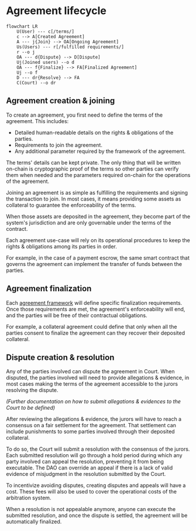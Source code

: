 # Agreement lifecycle <!-- omit in toc -->

```mermaid
flowchart LR
    U(User) --- c[/terms/]
    c --> A[Created Agreement]
    A --- j{Join} --> OA[Ongoing Agreement]
    Us(Users) --- r[/fulfilled requirements/]
    r --o j
    OA --- d{Dispute} --> D[Dispute]
    Uj(Joined users) --o d
    OA --- f{Finalize} --> FA[Finalized Agreement]
    Uj --o f
    D --- dr{Resolve} --> FA
    C(Court) --o dr 
```

## Agreement creation & joining

To create an agreement, you first need to define the terms of the agreement. This includes:

- Detailed human-readable details on the rights & obligations of the parties.
- Requirements to join the agreement.
- Any additional parameter required by the framework of the agreement.

The terms' details can be kept private. The only thing that will be written on-chain is cryptographic proof of the terms so other parties can verify them when needed and the parameters required on-chain for the operations of the agreement.

Joining an agreement is as simple as fulfilling the requirements and signing the transaction to join. In most cases, it means providing some assets as collateral to guarantee the enforceability of the terms. 

When those assets are deposited in the agreement, they become part of the system's jurisdiction and are only governable under the terms of the contract.

Each agreement use-case will rely on its operational procedures to keep the rights & obligations among its parties in order.

For example, in the case of a payment escrow, the same smart contract that governs the agreement can implement the transfer of funds between the parties.

## Agreement finalization

Each [agreement framework](./architecture#agreement-framework) will define specific finalization requirements. Once those requirements are met, the agreement's enforceability will end, and the parties will be free of their contractual obligations.

For example, a collateral agreement could define that only when all the parties consent to finalize the agreement can they recover their deposited collateral.

## Dispute creation & resolution

Any of the parties involved can dispute the agreement in Court. When disputed, the parties involved will need to provide allegations & evidence, in most cases making the terms of the agreement accessible to the jurors resolving the dispute.

*(Further documentation on how to submit allegations & evidences to the Court to be defined)*

After reviewing the allegations & evidence, the jurors will have to reach a consensus on a fair settlement for the agreement. That settlement can include punishments to some parties involved through their deposited collateral.

To do so, the Court will submit a resolution with the consensus of the jurors. Each submitted resolution will go through a hold period during which any party involved can appeal the resolution, preventing it from being executable. The DAO can override an appeal if there is a lack of valid evidence of misjudgment in the resolution submitted by the Court.

To incentivize avoiding disputes, creating disputes and appeals will have a cost. These fees will also be used to cover the operational costs of the arbitration system.

When a resolution is not appealable anymore, anyone can execute the submitted resolution, and once the dispute is settled, the agreement will be automatically finalized.
